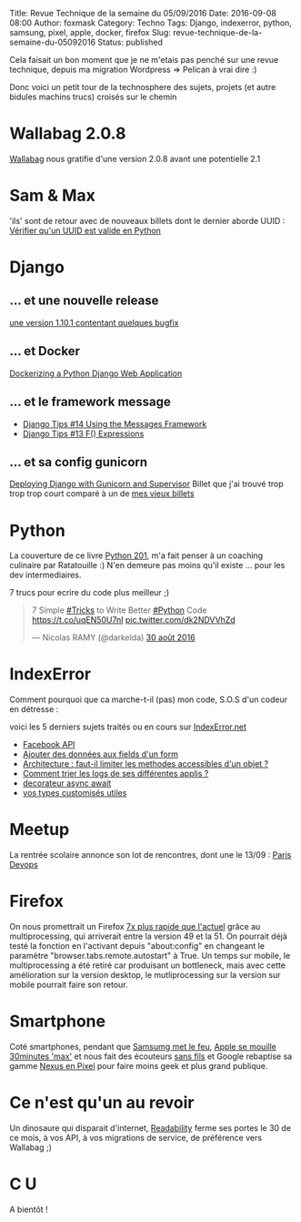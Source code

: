 Title: Revue Technique de la semaine du 05/09/2016
Date: 2016-09-08 08:00
Author: foxmask
Category: Techno
Tags: Django, indexerror, python, samsung, pixel, apple, docker, firefox
Slug: revue-technique-de-la-semaine-du-05092016
Status: published

Cela faisait un bon moment que je ne m'etais pas penché sur une revue technique, depuis ma migration Wordpress => Pelican à vrai dire :)

Donc voici un petit tour de la technosphere des sujets, projets (et autre bidules machins trucs) croisés sur le chemin 

Wallabag 2.0.8
==============

[Wallabag](https://wallabag.org) nous gratifie d'une version 2.0.8 avant une potentielle 2.1

Sam & Max
=========

'ils' sont de retour avec de nouveaux billets dont le dernier aborde UUID : [Vérifier qu'un UUID est valide en Python](http://sametmax.com/verifier-quun-uuid-est-valide-en-python/)

Django
======

... et une nouvelle release
---------------------------

[une version 1.10.1 contentant quelques bugfix](https://www.djangoproject.com/weblog/2016/sep/01/bugfix-release/)

... et Docker
-------------

[Dockerizing a Python Django Web Application](https://semaphoreci.com/community/tutorials/dockerizing-a-python-django-web-application)


... et le framework message
---------------------------

* [Django Tips #14 Using the Messages Framework](https://simpleisbetterthancomplex.com/tips/2016/09/06/django-tip-14-messages-framework.html)
* [Django Tips #13 F() Expressions](https://simpleisbetterthancomplex.com/tips/2016/08/23/django-tip-13-f-expressions.html)

... et sa config gunicorn
-------------------------

[Deploying Django with Gunicorn and Supervisor](https://samoylov.tech/2016/08/31/deploying-django-with-gunicorn-and-supervisor/)
Billet que j'ai trouvé trop trop trop court comparé à un de [mes vieux billets](https://foxmask.trigger-happy.eu/post/2015/06/19/supervisor-celery-django-orchestration/)


Python
======

La couverture de ce livre [Python 201](http://www.blog.pythonlibrary.org/2016/09/06/python-201-is-officially-published/), m'a fait penser à un coaching culinaire par Ratatouille :) N'en demeure pas moins qu'il existe ... pour les dev intermediaires.

7 trucs pour ecrire du code plus meilleur ;)

<blockquote class="twitter-tweet" data-lang="fr"><p lang="en" dir="ltr">7 Simple <a href="https://twitter.com/hashtag/Tricks?src=hash">#Tricks</a> to Write Better <a href="https://twitter.com/hashtag/Python?src=hash">#Python</a> Code <a href="https://t.co/uqEN50U7nI">https://t.co/uqEN50U7nI</a> <a href="https://t.co/dk2NDVVhZd">pic.twitter.com/dk2NDVVhZd</a></p>&mdash; Nicolas RAMY (@darkelda) <a href="https://twitter.com/darkelda/status/770554167932968960">30 août 2016</a></blockquote>
<script async src="//platform.twitter.com/widgets.js" charset="utf-8"></script>


IndexError  
==========

Comment pourquoi que ca marche-t-il (pas) mon code, S.O.S d'un codeur en détresse :  

voici les 5 derniers sujets traités ou en cours sur
[IndexError.net](http://IndexError.net)

* [Facebook API](http://indexerror.net/4267/facebook-api)
* [Ajouter des données aux fields d'un form](http://indexerror.net/4257/ajouter-des-donn%C3%A9es-aux-fields-dun-form)
* [Architecture : faut-il limiter les methodes accessibles d'un objet ?](http://indexerror.net/4265/architecture-faut-limiter-methodes-accessibles-dun-objet)
* [Comment trier les logs de ses différentes applis ?](http://indexerror.net/4259/comment-trier-les-logs-de-ses-diff%C3%A9rentes-applis)
* [decorateur async await](http://indexerror.net/4203/decorateur-async-await)
* [vos types customisés utiles](http://indexerror.net/4198/vos-types-customis%C3%A9s-utiles)


Meetup
======

La rentrée scolaire annonce son lot de rencontres, dont une le 13/09 : [Paris Devops](https://www.meetup.com/fr-FR/Paris-Devops-Meetup/events/233922902/)


Firefox
=======

On nous promettrait un Firefox [7x plus rapide que l'actuel](https://techcrunch.com/2016/09/02/multi-process-firefox-brings-400-700-improvement-in-responsiveness/) grâce au multiprocessing, qui arriverait entre la version 49 et la 51.
On pourrait déjà testé la fonction en l'activant depuis "about:config" en changeant le paramètre "browser.tabs.remote.autostart" à True.
Un temps sur mobile, le multiprocessing a été retiré car produisant un bottleneck, mais avec cette amélioration sur la version desktop, le mutliprocessing sur la version sur mobile pourrait faire son retour.



Smartphone
==========

Coté smartphones, pendant que [Samsumg met le feu](http://www.frandroid.com/marques/samsung/375914_galaxy-note-7-de-samsung-bientot-bannis-vols-americains), [Apple se mouille 30minutes 'max'](http://www.frandroid.com/marques/apple/376170_apple-watch-series-2-officielle) et nous fait des écouteurs [sans fils](https://twitter.com/TheRealSheldonC/status/773787951260114944) et Google rebaptise sa gamme [Nexus en Pixel](http://www.frandroid.com/marques/google/375266_google-lancerait-cet-automne-pixel-pixel-xl-a-place-nexus) pour faire moins geek et plus grand publique.


Ce n'est qu'un au revoir
========================

Un dinosaure qui disparait d'internet, [Readability](http://www.readability.com) ferme ses portes le 30 de ce mois, à vos API, à vos migrations de service, de préférence vers Wallabag ;)

C U
===

A bientôt !
